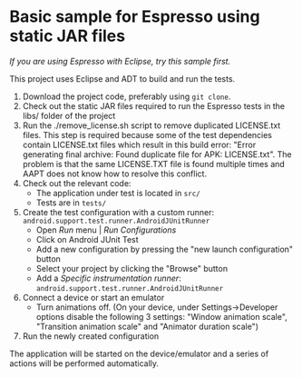 # Basic sample for Espresso using static JAR files

*If you are using Espresso with Eclipse, try this sample first.*

This project uses Eclipse and ADT to build and run the tests.

1. Download the project code, preferably using `git clone`.
1. Check out the static JAR files required to run the Espresso tests in the libs/ folder of the project
1. Run the ./remove_license.sh script to remove duplicated LICENSE.txt files. This step is required because some of the test dependencies contain LICENSE.txt files which result in this build error:
"Error generating final archive: Found duplicate file for APK: LICENSE.txt".
The problem is that the same LICENSE.TXT file is found multiple times and AAPT does not know how to resolve this conflict.
1. Check out the relevant code:
    * The application under test is located in `src/`
    * Tests are in `tests/`
1. Create the test configuration with a custom runner: `android.support.test.runner.AndroidJUnitRunner`
    * Open *Run* menu | *Run Configurations*
    * Click on Android JUnit Test
    * Add a new configuration by pressing the "new launch configuration" button
    * Select your project by clicking the "Browse" button
    * Add a *Specific instrumentation runner*: `android.support.test.runner.AndroidJUnitRunner`
1. Connect a device or start an emulator
    * Turn animations off.
    (On your device, under Settings->Developer options disable the following 3 settings: "Window animation scale", "Transition animation scale" and "Animator duration scale")
1. Run the newly created configuration

The application will be started on the device/emulator and a series of actions will be performed automatically.
